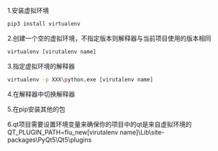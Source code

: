 1.安装虚拟环境

```bash
pip3 install virtualenv 
```

2.创建一个空的虚拟环境，不指定版本则解释器与当前项目使用的版本相同

```bash
virtualenv [virutalenv name]
```

3.指定虚拟环境的解释器

```bash
virtualenv -p XXX\python.exe [virutalenv name]
```

4.在解释器中切换解释器

5.在pip安装其他的包

6.qt项目需要设置环境变量来确保你的项目中的qt是来自虚拟环境的
QT_PLUGIN_PATH=flu_new\[virutalenv name]\Lib\site-packages\PyQt5\Qt5\plugins